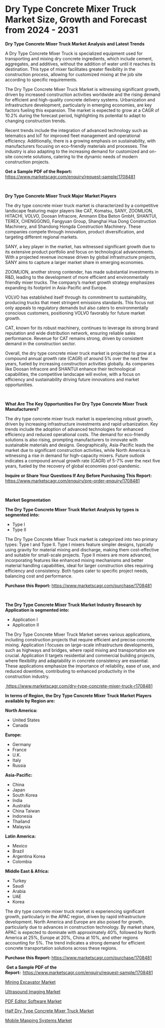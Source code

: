 <p><h1>Dry Type Concrete Mixer Truck Market Size, Growth and Forecast from 2024 - 2031</h1></p><p><strong>Dry Type Concrete Mixer Truck Market Analysis and Latest Trends</strong></p>
<p><p>A Dry Type Concrete Mixer Truck is specialized equipment used for transporting and mixing dry concrete ingredients, which include cement, aggregates, and additives, without the addition of water until it reaches its destination. This type of mixer facilitates greater flexibility in the construction process, allowing for customized mixing at the job site according to specific requirements. </p><p>The Dry Type Concrete Mixer Truck Market is witnessing significant growth, driven by increased construction activities worldwide and the rising demand for efficient and high-quality concrete delivery systems. Urbanization and infrastructure development, particularly in emerging economies, are key factors fueling this expansion. The market is expected to grow at a CAGR of 10.2% during the forecast period, highlighting its potential to adapt to changing construction trends. </p><p>Recent trends include the integration of advanced technology such as telematics and IoT for improved fleet management and operational efficiency. Additionally, there is a growing emphasis on sustainability, with manufacturers focusing on eco-friendly materials and processes. The industry is also adapting to the increasing demand for customized and on-site concrete solutions, catering to the dynamic needs of modern construction projects.</p></p>
<p><strong>Get a Sample PDF of the Report:&nbsp;</strong> <a href="https://www.marketscagr.com/enquiry/request-sample/1708481?utm_campaign=1186&utm_medium=2&utm_source=Github&utm_content=ia&utm_term=21102024&utm_id=dry-type-concrete-mixer-truck">https://www.marketscagr.com/enquiry/request-sample/1708481</a></p>
<p>&nbsp;</p>
<p><strong>Dry Type Concrete Mixer Truck Major Market Players</strong></p>
<p><p>The dry type concrete mixer truck market is characterized by a competitive landscape featuring major players like CAT, Komatsu, SANY, ZOOMLION, HITACHI, VOLVO, Doosan Infracore, Ammann Elba Beton GmbH, SHANTUI, TEREX, CHENGGONG, Fangyuan Group, Shanghai Hua Dong Construction Machinery, and Shandong Hongda Construction Machinery. These companies compete through innovation, product diversification, and targeting different regional markets.</p><p>SANY, a key player in the market, has witnessed significant growth due to its extensive product portfolio and focus on technological advancements. With a projected revenue increase driven by global infrastructure projects, SANY aims to capture a larger market share in emerging economies.</p><p>ZOOMLION, another strong contender, has made substantial investments in R&D, leading to the development of more efficient and environmentally friendly mixer trucks. The company’s market growth strategy emphasizes expanding its footprint in Asia-Pacific and Europe.</p><p>VOLVO has established itself through its commitment to sustainability, producing trucks that meet stringent emissions standards. This focus not only appeals to regulatory demands but also caters to environmentally conscious customers, positioning VOLVO favorably for future market growth.</p><p>CAT, known for its robust machinery, continues to leverage its strong brand reputation and wide distribution network, ensuring reliable sales performance. Revenue for CAT remains strong, driven by consistent demand in the construction sector.</p><p>Overall, the dry type concrete mixer truck market is projected to grow at a compound annual growth rate (CAGR) of around 5% over the next few years, fueled by increasing construction activities globally. As companies like Doosan Infracore and SHANTUI enhance their technological capabilities, the competitive landscape will evolve, with a focus on efficiency and sustainability driving future innovations and market opportunities.</p></p>
<p>&nbsp;</p>
<p><strong>What Are The Key Opportunities For Dry Type Concrete Mixer Truck Manufacturers?</strong></p>
<p><p>The dry type concrete mixer truck market is experiencing robust growth, driven by increasing infrastructure investments and rapid urbanization. Key trends include the adoption of advanced technologies for enhanced efficiency and reduced operational costs. The demand for eco-friendly solutions is also rising, prompting manufacturers to innovate with sustainable materials and designs. Geographically, Asia-Pacific leads the market due to significant construction activities, while North America is witnessing a rise in demand for high-capacity mixers. Future outlook indicates a compound annual growth rate (CAGR) of 5-7% over the next five years, fueled by the recovery of global economies post-pandemic.</p></p>
<p><strong>Inquire or Share Your Questions If Any Before Purchasing This Report:</strong> <a href="https://www.marketscagr.com/enquiry/pre-order-enquiry/1708481?utm_campaign=1186&utm_medium=2&utm_source=Github&utm_content=ia&utm_term=21102024&utm_id=dry-type-concrete-mixer-truck">https://www.marketscagr.com/enquiry/pre-order-enquiry/1708481</a></p>
<p>&nbsp;</p>
<p><strong>Market Segmentation</strong></p>
<p><strong>The Dry Type Concrete Mixer Truck Market Analysis by types is segmented into:</strong></p>
<p><ul><li>Type I</li><li>Type II</li></ul></p>
<p><p>The Dry Type Concrete Mixer Truck market is categorized into two primary types: Type I and Type II. Type I mixers feature simpler designs, typically using gravity for material mixing and discharge, making them cost-effective and suitable for small-scale projects. Type II mixers are more advanced, incorporating features like enhanced mixing mechanisms and better material handling capabilities, ideal for larger construction sites requiring efficiency and consistency. Both types cater to specific project needs, balancing cost and performance.</p></p>
<p><strong>Purchase this Report:&nbsp;</strong><a href="https://www.marketscagr.com/purchase/1708481?utm_campaign=1186&utm_medium=2&utm_source=Github&utm_content=ia&utm_term=21102024&utm_id=dry-type-concrete-mixer-truck">https://www.marketscagr.com/purchase/1708481</a></p>
<p>&nbsp;</p>
<p><strong>The Dry Type Concrete Mixer Truck Market Industry Research by Application is segmented into:</strong></p>
<p><ul><li>Application I</li><li>Application II</li></ul></p>
<p><p>The Dry Type Concrete Mixer Truck Market serves various applications, including construction projects that require efficient and precise concrete mixing. Application I focuses on large-scale infrastructure developments, such as highways and bridges, where rapid mixing and transportation are crucial. Application II targets residential and commercial building projects, where flexibility and adaptability in concrete consistency are essential. These applications emphasize the importance of reliability, ease of use, and reduced downtime, contributing to enhanced productivity in the construction industry.</p></p>
<p><a href="https://www.marketscagr.com/dry-type-concrete-mixer-truck-r1708481?utm_campaign=1186&utm_medium=2&utm_source=Github&utm_content=ia&utm_term=21102024&utm_id=dry-type-concrete-mixer-truck">&nbsp;https://www.marketscagr.com/dry-type-concrete-mixer-truck-r1708481</a></p>
<p><strong>In terms of Region, the Dry Type Concrete Mixer Truck Market Players available by Region are:</strong></p>
<p>
    <p> <strong> North America: </strong>
        <ul>
            <li>United States</li>
            <li>Canada</li>
        </ul>
        </p> 
    <p> <strong> Europe: </strong>
        <ul>
            <li>Germany</li>
            <li>France</li>
            <li>U.K.</li>
            <li>Italy</li>
            <li>Russia</li>
        </ul>
        </p> 
    <p> <strong> Asia-Pacific: </strong>
        <ul>
            <li>China</li>
            <li>Japan</li>
            <li>South Korea</li>
            <li>India</li>
            <li>Australia</li>
            <li>China Taiwan</li>
            <li>Indonesia</li>
            <li>Thailand</li>
            <li>Malaysia</li>
        </ul>
        </p> 
    <p> <strong> Latin America: </strong>
        <ul>
            <li>Mexico</li>
            <li>Brazil</li>
            <li>Argentina Korea</li>
            <li>Colombia</li>
        </ul>
        </p> 
    <p> <strong> Middle East & Africa: </strong>
        <ul>
            <li>Turkey</li>
            <li>Saudi</li>
            <li>Arabia</li>
            <li>UAE</li>
            <li>Korea</li>
        </ul>
    </p>
    </p>
<p><p>The dry type concrete mixer truck market is experiencing significant growth, particularly in the APAC region, driven by rapid infrastructure development. North America and Europe are also poised for growth, particularly due to advances in construction technology. By market share, APAC is expected to dominate with approximately 40%, followed by North America at 25%, Europe at 20%, China at 10%, and other regions accounting for 5%. The trend indicates a strong demand for efficient concrete transportation solutions across these regions.</p></p>
<p><strong>Purchase this Report: </strong><a href="https://www.marketscagr.com/purchase/1708481?utm_campaign=1186&utm_medium=2&utm_source=Github&utm_content=ia&utm_term=21102024&utm_id=dry-type-concrete-mixer-truck">https://www.marketscagr.com/purchase/1708481</a></p>
<p>&nbsp;<strong>Get a Sample PDF of the Report:&nbsp;&nbsp;</strong><a href="https://www.marketscagr.com/enquiry/request-sample/1708481?utm_campaign=1186&utm_medium=2&utm_source=Github&utm_content=ia&utm_term=21102024&utm_id=dry-type-concrete-mixer-truck">https://www.marketscagr.com/enquiry/request-sample/1708481</a></p>
<p><strong></strong></p>
<p><p><a href="https://github.com/elenif62bh/Market-Research-Report-List-1/blob/main/mining-excavator-market.md?utm_campaign=1186&utm_medium=2&utm_source=Github&utm_content=ia&utm_term=21102024&utm_id=dry-type-concrete-mixer-truck">Mining Excavator Market</a></p><p><a href="https://www.linkedin.com/pulse/global-ultrasound-imaging-market-size-trends-analysis-regional-prbqc?utm_campaign=1186&utm_medium=2&utm_source=Github&utm_content=ia&utm_term=21102024&utm_id=dry-type-concrete-mixer-truck">Ultrasound Imaging Market</a></p><p><a href="https://issuu.com/reportprime-2/docs/pdf-editor-software-market-size-203_6818e8f1dadd11?utm_campaign=1186&utm_medium=2&utm_source=Github&utm_content=ia&utm_term=21102024&utm_id=dry-type-concrete-mixer-truck">PDF Editor Software Market</a></p><p><a href="https://github.com/lilyet2b1/Market-Research-Report-List-1/blob/main/half-dry-type-concrete-mixer-truck-market.md?utm_campaign=1186&utm_medium=2&utm_source=Github&utm_content=ia&utm_term=21102024&utm_id=dry-type-concrete-mixer-truck">Half Dry Type Concrete Mixer Truck Market</a></p><p><a href="https://www.linkedin.com/pulse/global-mobile-mapping-systems-market-landscape-future-trends-cd7gc?utm_campaign=1186&utm_medium=2&utm_source=Github&utm_content=ia&utm_term=21102024&utm_id=dry-type-concrete-mixer-truck">Mobile Mapping Systems Market</a></p></p>